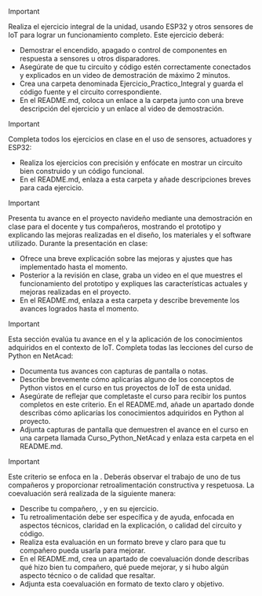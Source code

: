 > [!IMPORTANT]
> Realiza el ejercicio integral de la unidad, usando ESP32 y otros sensores
de IoT para lograr un funcionamiento completo. Este ejercicio deberá:

- Demostrar el encendido, apagado o control de componentes en respuesta a
sensores u otros disparadores.
- Asegúrate de que tu circuito y código estén correctamente conectados y
explicados en un video de demostración de máximo 2 minutos.
- Crea una carpeta denominada Ejercicio_Practico_Integral y guarda el
código fuente y el circuito correspondiente.
- En el README.md, coloca un enlace a la carpeta junto con una breve
descripción del ejercicio y un enlace al video de demostración.

> [!IMPORTANT]
> Completa todos los ejercicios en clase en el uso de sensores, actuadores y ESP32:
- Realiza los ejercicios con precisión y enfócate en mostrar un circuito bien construido y un código funcional.
- En el README.md, enlaza a esta carpeta y añade descripciones breves para cada ejercicio.

> [!IMPORTANT]
> Presenta tu avance en el proyecto navideño mediante una demostración en clase para el docente y tus compañeros,
> mostrando el prototipo y explicando las mejoras realizadas en el diseño, los materiales y el software utilizado.
> Durante la presentación en clase:

- Ofrece una breve explicación sobre las mejoras y ajustes que has implementado hasta el momento.
- Posterior a la revisión en clase, graba un video en el que muestres el funcionamiento del prototipo
  y expliques las características actuales y mejoras realizadas en el proyecto.
- En el README.md, enlaza a esta carpeta y describe brevemente los avances logrados hasta el momento.

> [!IMPORTANT]
> Esta sección evalúa tu avance en el  y la aplicación de los conocimientos adquiridos en el contexto de IoT.
> Completa todas las lecciones del curso de Python en NetAcad:

- Documenta tus avances con capturas de pantalla o notas.
- Describe brevemente cómo aplicarías alguno de los conceptos de Python vistos en el curso en tus proyectos
  de IoT de esta unidad.
- Asegúrate de reflejar que completaste el curso para recibir los puntos completos en este criterio.
  En el README.md, añade un apartado donde describas cómo aplicarías los conocimientos adquiridos en Python al proyecto.
- Adjunta capturas de pantalla que demuestren el avance en el curso en una carpeta llamada Curso_Python_NetAcad
  y enlaza esta carpeta en el README.md.

> [!IMPORTANT]
> Este criterio se enfoca en la . Deberás observar el trabajo de uno de tus compañeros y proporcionar retroalimentación
> constructiva y respetuosa. La coevaluación será realizada de la siguiente manera:

- Describe  tu compañero, , y  en su ejercicio.
- Tu retroalimentación debe ser específica y de ayuda, enfocada en aspectos técnicos, claridad en la explicación,
  o calidad del circuito y código.
- Realiza esta evaluación en un formato breve y claro para que tu compañero pueda usarla para mejorar.
- En el README.md, crea un apartado de coevaluación donde describas qué hizo bien tu compañero, qué puede mejorar,
  y si hubo algún aspecto técnico o de calidad que resaltar.
- Adjunta esta coevaluación en formato de texto claro y objetivo.


